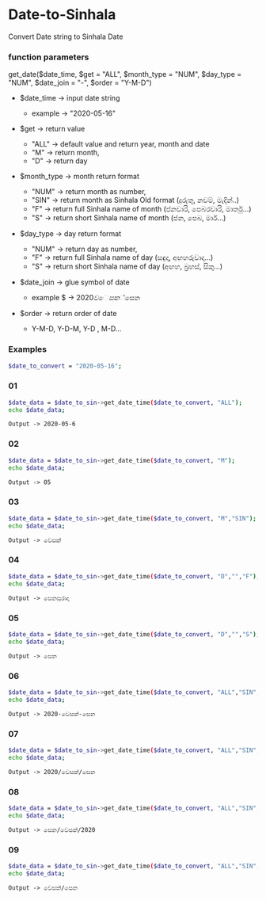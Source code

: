 # Date-to-Sinhala
Convert Date string to Sinhala Date

### function parameters

get_date($date_time, $get = "ALL", $month_type = "NUM", $day_type = "NUM", $date_join = "-", $order = "Y-M-D")

* $date_time -> input date string
    * example -> "2020-05-16"

* $get -> return value
    * "ALL" -> default value and return year, month and date
    * "M" -> return month,
    * "D" -> return day

* $month_type -> month return format
    * "NUM" -> return month as number,
    * "SIN" -> return month as Sinhala Old format (දුරුතු, නවම්, මැදින්..)
    * "F" -> return full Sinhala name of month (ජනවාරි, පෙබරවාරි, මාර්තු...)
    * "S" -> return short Sinhala name of month (ජන, පෙබ, මාර්...)
    
* $day_type -> day return format
    * "NUM" -> return day as number,
    * "F" -> return full Sinhala name of day (සඳුදා, අඟහරුවාදා...)
    * "S" -> return short Sinhala name of day (අඟහ, බ්‍රහස්, සිකු...)
    
* $date_join -> glue symbol of date
    * example $ -> 2020$වෙසක්$සෙන
     
* $order -> return order of date
    * Y-M-D, Y-D-M, Y-D , M-D...
      
      
### Examples
```sh
$date_to_convert = "2020-05-16";
```
### 01

```sh
$date_data = $date_to_sin->get_date_time($date_to_convert, "ALL");
echo $date_data;
```
```
Output -> 2020-05-6
```

### 02

```sh
$date_data = $date_to_sin->get_date_time($date_to_convert, "M");
echo $date_data;
```
```
Output -> 05
```

### 03

```sh
$date_data = $date_to_sin->get_date_time($date_to_convert, "M","SIN");
echo $date_data;
```
```
Output -> වෙසක්
```

### 04

```sh
$date_data = $date_to_sin->get_date_time($date_to_convert, "D","","F");
echo $date_data;
```
```
Output -> සෙනසුරාදා
```


### 05

```sh
$date_data = $date_to_sin->get_date_time($date_to_convert, "D","","S");
echo $date_data;
```
```
Output -> සෙන
```

### 06

```sh
$date_data = $date_to_sin->get_date_time($date_to_convert, "ALL","SIN","S");
echo $date_data;
```
```
Output -> 2020-වෙසක්-සෙන
```


### 07

```sh
$date_data = $date_to_sin->get_date_time($date_to_convert, "ALL","SIN","S","/");
echo $date_data;
```
```
Output -> 2020/වෙසක්/සෙන
```

### 08

```sh
$date_data = $date_to_sin->get_date_time($date_to_convert, "ALL","SIN","S","/","D-M-Y");
echo $date_data;
```
```
Output -> සෙන/වෙසක්/2020
```


### 09

```sh
$date_data = $date_to_sin->get_date_time($date_to_convert, "ALL","SIN","S","/","M-D");
echo $date_data;
```
```
Output -> වෙසක්/සෙන
```